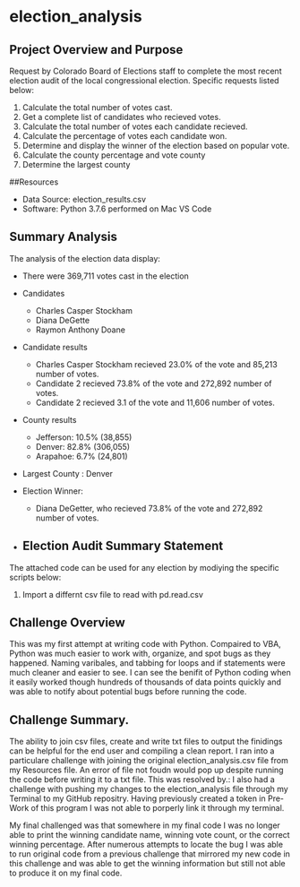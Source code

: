 # election_analysis
## Project Overview and Purpose

Request by Colorado Board of Elections staff to complete the most recent election audit of the local congressional election. Specific requests listed below:
1. Calculate the total number of votes cast.
2. Get a complete list of candidates who recieved votes.
3. Calculate the total number of votes each candidate recieved.
4. Calculate the percentage of votes each candidate won.
5. Determine and display the winner of the election based on popular vote.
6. Calculate the county percentage and vote county
7. Determine the largest county

##Resources
- Data Source: election_results.csv
- Software: Python 3.7.6 performed on Mac VS Code

## Summary Analysis
The analysis of the election data display:
- There were 369,711 votes cast in the election
- Candidates
    - Charles Casper Stockham
    - Diana DeGette
    - Raymon Anthony Doane
- Candidate results
    - Charles Casper Stockham recieved 23.0% of the vote and 85,213 number of votes.
    - Candidate 2 recieved 73.8% of the vote and 272,892 number of votes.
    - Candidate 2 recieved 3.1 of the vote and 11,606 number of votes.
    
- County results
    - Jefferson: 10.5% (38,855)
    - Denver: 82.8% (306,055)
    - Arapahoe: 6.7% (24,801)
    
- Largest County : Denver

- Election Winner:
    - Diana DeGetter, who recieved 73.8% of the vote and 272,892 number of votes.
   
- ## Election Audit Summary Statement
The attached code can be used for any election by modiying the specific scripts below:
1. Import a differnt csv file to read with pd.read.csv

## Challenge Overview
This was my first attempt at writing code with Python. Compaired to VBA, Python was much easier to work with, organize, and spot bugs as they happened. Naming varibales, and tabbing for loops and if statements were much cleaner and easier to see. I can see the benifit of Python coding when it easily worked though hundreds of thousands of data points quickly and was able to notify about potential bugs before running the code.

## Challenge Summary.
The ability to join csv files, create and write txt files to output the finidings can be helpful for the end user and compiling a clean report. I ran into a particulare challenge with joining the original election_analysis.csv file from my Resources file. An error of file not foudn would pop up despite running the code before writing it to a txt file. This was resolved by.:
I also had a challenge with pushing my changes to the election_analysis file through my Terminal to my GitHub repositry. Having previously created a token in Pre-Work of this program I was not able to porperly link it through my terminal.

My final challenged was that somewhere in my final code I was no longer able to print the winning candidate name, winning vote count, or the correct winning percentage. After numerous attempts to locate the bug I was able to run original code from a previous challenge that mirrored my new code in this challenge and was able to get the winning information but still not able to produce it on my final code.
